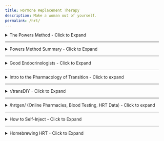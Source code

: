 ```yaml
---
title: Hormone Replacement Therapy
description: Make a woman out of yourself.
permalink: /hrt/
---
```


<details>
  <summary>The Powers Method - Click to Expand</summary>
  <br>
  
   Dr. Powers seems to know his stuff, and lots of people report excellent results using his hormone regimen.
   
   He hates Spironolactone, and gives a good reason why. (46:42 in the lecture)
   
   Please watch the entire lecture if you have time, its very informative. If you skip through you will miss useful info.
   
   If you **must** skip ahead, **30:33 - 1:02:00** is where MtF information comes up.
    
   His Lecture Slides: [download link.](https://powersfamilymedicine.com/s/Healthcare-of-the-Transgender-Patient-V60.pptx)
   
   His Lecture Video: [https://www.youtube.com/watch?v=fefu33e8O-0](https://www.youtube.com/watch?v=fefu33e8O-0)
    
     
</details>

---

<details>
  <summary>Powers Method Summary - Click to Expand</summary>
  <br>
  Listen to the lecture first!
   
  It is better to know as much as possible about what is happening with your body during transition.
  However, if you're short on time, an anon made this image to summarize the lecture.
  
  ![summary](https://raw.githubusercontent.com/Estrogen-Rocks/estrogen-rocks.github.io/master/assets/powers-summary.png)

</details>

---

<details>
  <summary>Good Endocrinologists - Click to Expand</summary>
  <br>
  
  Unfortunately due to WPATH and general lack of reliable data, many endocrinologists just give you 2mg of E2 and 200mg of spiro and call it a day.
  The following list has endocrinologists that follow the Powers method. 
  
  Unfortunately this only includes the US, UK, and Canada. If you know an endo who follows Powers and they aren't on the list, please consider adding to the wiki or [sending us an e-mail.](mailto://{{site.email}})
  
  [https://www.reddit.com/r/DrWillPowers/wiki/index](https://www.reddit.com/r/DrWillPowers/wiki/index)
</details>

---

<details>
  <summary>Intro to the Pharmacology of Transition - Click to expand</summary>
  <br>
  
  [https://male-to-female.org/en/mtf_pharmacology](https://male-to-female.org/en/mtf_pharmacology)
  
  (The latest version can be found here: [https://n2t.net/ark:21206/10003](https://n2t.net/ark:21206/10003))
  
  
  This website has an analysis of HRT, its effects, and lists various studies that explore hormone therapy.
  There are also a few articles about cosmetic surgery, miscellaneous scientific information, 
  and a few papers and essays on self surgery (both cosmetic and gender-affirming). 
  Essentially, this is a website for the academic trans woman.
  
  [https://male-to-female.org/en/index](https://male-to-female.org/en/index) (Permalink: [https://n2t.net/ark:21206/10029](https://n2t.net/ark:21206/10029))
      
  **There is a spanish version of the site!**
  
  [https://male-to-female.org/es](https://male-to-female.org/es)
</details>

---

<details>
   <summary>r/transDIY - Click to Expand</summary>
   <br>
   Lots of information on DIY hrt in a moderated space.
   
   **Please read the wiki first.**
   
   [https://www.reddit.com/r/TransDIY/wiki/index](https://www.reddit.com/r/TransDIY/wiki/index)
   
    
</details>

---

<details>
  <summary>/hrtgen/ (Online Pharmacies, Blood Testing, HRT Data) - Click to expand</summary>
  <br>
  
If you would prefer to be less than PC, there is a general thread on /lgbt/ where most questions are asked and answered involving hrt, medication, and the like.

The latest thread can be searched here: [https://4channel.org/lgbt/hrtgen](https://4channel.org/lgbt/hrtgen)

---

Please take the survey and help us determine the best medications, 
dosages, and treatment regime to get the results we want.

[Survey](https://1drv.ms/xs/s!AudRJceTA5C9c2G5lCV2Avq0kQ0)

[Survey data](https://1drv.ms/x/s!AudRJceTA5C9cyIWo6_X14AvHyM)

[HRTGen Data Analysis](https://1drv.ms/f/s!AudRJceTA5C9gRLLWnbpdzlIxe4r)

[HRT Info Sheets](https://1drv.ms/f/s!AudRJceTA5C9gQnyM7wxZcBGWRzW)

[Pill ID](https://www.drugs.com/imprints.php) 

[DrugBank](https://www.drugbank.ca/) 

[Basic HRT](https://apps.carleton.edu/campus/gsc/assets/hormones_MTF.pdf)
 
[HRT ranges](http://www.hemingways.org/GIDinfo/hrt_ref.htm)

[Powers Method](https://powersfamilymedicine.com/s/Healthcare-of-the-Transgender-Patient-V60.pptx)

[Endocrine Society Guidelines](https://academic.oup.com/jcem/article/102/11/3869/4157558)

[Callen-Lorde Guidelines (with flutamide)](http://callen-lorde.org/graphics/2018/05/Callen-Lorde-TGNC-Hormone-Therapy-Protocols-2018.pdf)

[Transline Guidelines (with bicalutamide)](https://transline.zendesk.com/hc/en-us/article_attachments/360041993173/TransLine_HRT_Guidelines_FINAL.pdf)

[WPATH SOC](https://www.wpath.org/publications/soc)

[TransDIY](https://www.reddit.com/r/transDIY)

[Blood tests (US)](https://www.privatemdlabs.com/)

[Blood tests (UK, Ireland)](https://www.medichecks.com/)

[Blood tests (Canada Only)](https://bloodtestscanada.com/)

[Blood tests (Sweden)](https://werlabs.se/)

[Blood tests by mail](https://www.letsgetchecked.com/) - DIY capillary blood samples. Expensive.

[Lab test guide](https://www.healthcare.uiowa.edu/path_handbook/index.html) 

[FtM HRT](http://www.ftmguide.org/ttypes.html)

[/HRTGen/ Archives](https://1drv.ms/w/s!AudRJceTA5C9fiPMDzSLX7xF9MI)

---

## Online pharmacy list:

[http://inhousepharmacy.vu](http://inhousepharmacy.vu) has been popular in the US.

[http://eu-aibolit.com](http://eu-aibolit.com) is a reliable site that ships to a lot of places. Good for EU anons. They list shipping rates for the UK, Canada, and US among others so I guess they ship there. [http://eu-aibolit.com/content/15-usloviya-dostavki](http://eu-aibolit.com/content/15-usloviya-dostavki)

[https://aphrodites.shop](https://aphrodites.shop) reportedly ships to Canada. You need to email the site operator to order. In the EU shipping times of two weeks have been reported. Email contact@aphrodites.shop to order.

[http://unitedpharmacies-uk.md](http://unitedpharmacies-uk.md) seems to work for the UK.

There's also [unitedpharmacies.md](unitedpharmacies.md) (US-centric) and [unitedpharmacies.nl](unitedpharmacies.nl) (Netherlands-centric)

[alldaychemist.com](alldaychemist.com) is another.

[http://lena.kiev.ua/ev/](http://lena.kiev.ua/ev/) has become popular for injections.

[https://sshifter.puzl.com/](https://sshifter.puzl.com/) Turkey to Worldwide, popular.

[https://www.buyonlineventolin.io](https://www.buyonlineventolin.io) Turkey to Worldwide.

### Less reliable/untested/poorly tested sites:

[https://inhome-health.com/](https://inhome-health.com/) seems iffy so consider them a last resort. Messed up orders have been reported. They are said to ship to Canada.

[https://amazon4health.com/](https://amazon4health.com/) - expensive, no bica.

[https://9san.ch/hrt/](https://9san.ch/hrt/) for more detailed product lists.
</details>

---

<details>
  <summary>How to Self-Inject - Click to Expand</summary>
  <br>
  
  Your physician will probably already have guidelines and instructions for you, but sometimes your doctor is sucky.
  
  
  ### FDA Approved guide for using syringes, sharps, and needles:
  
  [Safely using Sharps.](https://www.fda.gov/medical-devices/consumer-products/safely-using-sharps-needles-and-syringes-home-work-and-travel)
  
  The FDA link also has a few PDF's at the bottom which link to more info as to how to dispose of sharps and sharp containers. 
  
  [Handling and disposing of Sharps](https://ehs.unl.edu/sop/s-bio-sharps-handling_disposing.pdf)
  
  ### Self Injections: 
  
  #### Specifically for hormones:
  [https://www.harlemunited.org/wp-content/uploads/2020/05/Hormone-Self-Injection-Instructions.pdf](https://www.harlemunited.org/wp-content/uploads/2020/05/Hormone-Self-Injection-Instructions.pdf)
  
  #### General-Use
  [https://www.walgreens.com/images/adaptive/pharmacy/specialty-pharmacy/SP14267-Injection_PatEd_sprd.pdf](  https://www.walgreens.com/images/adaptive/pharmacy/specialty-pharmacy/SP14267-Injection_PatEd_sprd.pdf)
</details>

---

<details>
  <summary>Homebrewing HRT - Click to Expand</summary>
   <br>
   
   # Disclaimer - We do not endorse this information. 
   ## This site is NOT responsible in any way, shape, or form for any and all results if you chose to follow this advice. However, we understand that desperate times may call for desperate measures, so these links will remain here. 
  
   [HRT Homebrewing](https://gist.github.com/nerotard/f9fb97d0bbb135f56d73c521b5bb2b2b#file-hrt-homebrewing-by-nerotard-gc)
   
   This guide seems to have been adapted from r/steroids. If you must do this, then do your research and read their wiki. Most of the information is for bodybuilders bulking up, but the information is still relevant.
   
   [https://www.reddit.com/r/steroids/wiki/index](https://www.reddit.com/r/steroids/wiki/index)
   
</details>




